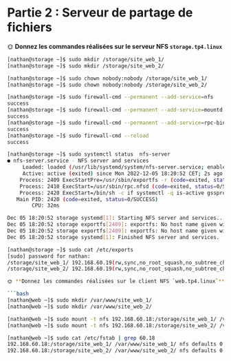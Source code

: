 # Partie 2 : Serveur de partage de fichiers

🌞 **Donnez les commandes réalisées sur le serveur NFS `storage.tp4.linux`**

```bash
[nathan@storage ~]$ sudo mkdir /storage/site_web_1/
[nathan@storage ~]$ sudo mkdir /storage/site_web_2/
```
    
```bash
[nathan@storage ~]$ sudo chown nobody:nobody /storage/site_web_1/
[nathan@storage ~]$ sudo chown nobody:nobody /storage/site_web_2/
```

```bash
[nathan@storage ~]$ sudo firewall-cmd --permanent --add-service=nfs
success
[nathan@storage ~]$ sudo firewall-cmd --permanent --add-service=mountd
success
[nathan@storage ~]$ sudo firewall-cmd --permanent --add-service=rpc-bind
success
[nathan@storage ~]$ sudo firewall-cmd --reload
success
```

```bash
[nathan@storage ~]$ sudo systemctl status  nfs-server
● nfs-server.service - NFS server and services
     Loaded: loaded (/usr/lib/systemd/system/nfs-server.service; enabled; vendor preset: disabled)
     Active: active (exited) since Mon 2022-12-05 18:20:52 CET; 2s ago
    Process: 2409 ExecStartPre=/usr/sbin/exportfs -r (code=exited, status=0/SUCCESS)
    Process: 2410 ExecStart=/usr/sbin/rpc.nfsd (code=exited, status=0/SUCCESS)
    Process: 2420 ExecStart=/bin/sh -c if systemctl -q is-active gssproxy; then systemctl reload gssproxy ; fi (code=exited, status=0/SUCCESS)
   Main PID: 2420 (code=exited, status=0/SUCCESS)
        CPU: 32ms

Dec 05 18:20:52 storage systemd[1]: Starting NFS server and services...
Dec 05 18:20:52 storage exportfs[2409]: exportfs: No host name given with /mnt/storage/site_web_1/ (rw,sync,no_subtree_check), suggest *(rw,sync,no_subtree_check) to avoid warning
Dec 05 18:20:52 storage exportfs[2409]: exportfs: No host name given with /mnt/storage/site_web_2/ (rw,sync,no_subtree_check), suggest *(rw,sync,no_subtree_check) to avoid warning
Dec 05 18:20:52 storage systemd[1]: Finished NFS server and services.
```

```bash
[nathan@storage ~]$ sudo cat /etc/exports
[sudo] password for nathan: 
/storage/site_web_1/ 192.168.60.19(rw,sync,no_root_squash,no_subtree_check)
/storage/site_web_2/ 192.168.60.19(rw,sync,no_root_squash,no_subtree_check)
```

```bash
🌞 **Donnez les commandes réalisées sur le client NFS `web.tp4.linux`**

```bash
[nathan@web ~]$ sudo mkdir /var/www/site_web_1/
[nathan@web ~]$ sudo mkdir /var/www/site_web_2/
```

```bash
[nathan@web ~]$ sudo mount -t nfs 192.168.60.18:/storage/site_web_1/ /var/www/site_web_1/
[nathan@web ~]$ sudo mount -t nfs 192.168.60.18:/storage/site_web_2/ /var/www/site_web_2/
```

```bash
[nathan@web ~]$ sudo cat /etc/fstab | grep 60.18
192.168.60.18:/storage/site_web_1/ /var/www/site_web_1/ nfs defaults 0 0
192.168.60.18:/storage/site_web_2/ /var/www/site_web_2/ nfs defaults 0 0 
```


